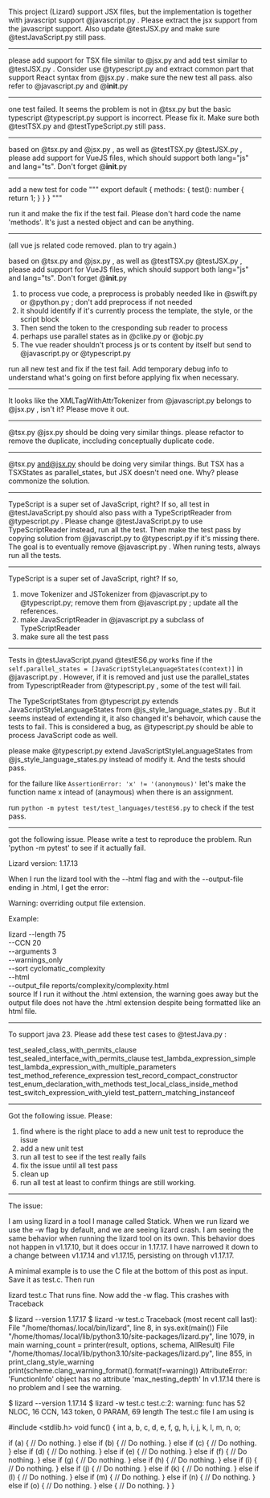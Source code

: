 This project (Lizard) support JSX files, but the implementation is together with javascript support @javascript.py . Please extract the jsx support from the javascript support. Also update @testJSX.py and make sure @testJavaScript.py still pass.

---------

please add support for TSX file similar to @jsx.py and add test similar to @testJSX.py . Consider use @typescript.py and extract common part that support React syntax from @jsx.py . make sure the new test all pass. also refer to @javascript.py and @__init__.py 

---------

one test failed. It seems the problem is not in @tsx.py but the basic typescript @typescript.py support is incorrect. Please fix it. Make sure both @testTSX.py and @testTypeScript.py still pass.

---------

based on @tsx.py and @jsx.py , as well as @testTSX.py @testJSX.py , please add support for VueJS files, which should support both lang="js" and lang="ts". Don't forget @__init__.py 

---------

add a new test for code
"""
        export default {
            methods: { 
                test(): number {
                    return 1;
                }
            }
        }
        """

run it and make the fix if the test fail. Please don't hard code the name 'methods'. It's just a nested object and can be anything.

---------

(all vue js related code removed. plan to try again.)

based on @tsx.py and @jsx.py , as well as @testTSX.py @testJSX.py , please add support for VueJS files, which should support both lang="js" and lang="ts". Don't forget @__init__.py 

1. to process vue code, a preprocess is probably needed like in @swift.py or @python.py ; don't add preprocess if not needed
2. it should identify if it's currently process the template, the style, or the script block
3. Then send the token to the cresponding sub reader to process
4. perhaps use parallel states as in @clike.py or @objc.py 
5. The vue reader shouldn't process js or ts content by itself but send to @javascript.py or @typescript.py 

run all new test and fix if the test fail. Add temporary debug info to understand what's going on first before applying fix when necessary.

---------

It looks like the XMLTagWithAttrTokenizer from @javascript.py belongs to @jsx.py , isn't it? Please move it out.

---------

@tsx.py @jsx.py should be doing very similar things. please refactor to remove the duplicate, inccluding conceptually duplicate code.

---------

@tsx.py and@jsx.py should be doing very similar things. But TSX has a TSXStates as parallel_states, but JSX doesn't need one. Why? please commonize the solution.

---------

TypeScript is a super set of JavaScript, right? If so, all test in @testJavaScript.py should also pass with a TypeScriptReader from @typescript.py . Please change @testJavaScript.py to use TypeScriptReader instead, run all the test. Then make the test pass by copying solution from @javascript.py to @typescript.py if it's missing there. The goal is to eventually remove @javascript.py . When runing tests, always run all the tests.

---------

TypeScript is a super set of JavaScript, right? If so, 

1. move Tokenizer and JSTokenizer from @javascript.py to @typescript.py; remove them from @javascript.py  ; update all the references. 
2. make JavaScriptReader in @javascript.py a subclass of TypeScriptReader
3. make sure all the test pass

---------

Tests in @testJavaScript.pyand @testES6.py  works fine if the `self.parallel_states = [JavaScriptStyleLanguageStates(context)]` in @javascript.py . However, if it is removed and just use the parallel_states from TypescriptReader from @typescript.py , some of the test will fail.

The TypeScriptStates from @typescript.py extends JavaScriptStyleLanguageStates from @js_style_language_states.py . But it seems instead of extending it, it also changed it's behavoir, which cause the tests to fail. This is considered a bug, as @typescript.py should be able to process JavaScript code as well.

please make @typescript.py extend JavaScriptStyleLanguageStates from @js_style_language_states.py instead of modify it. And the tests should pass. 

for the failure like `AssertionError: 'x' != '(anonymous)'` let's make the function name x intead of (anaymous) when there is an assignment.

run `python -m pytest test/test_languages/testES6.py` to check if the test pass.

---------

got the following issue. Please write a test to reproduce the problem. Run 'python -m pytest' to see if it actually fail.


Lizard version: 1.17.13

When I run the lizard tool with the --html flag and with the --output-file ending in .html, I get the error:

Warning: overriding output file extension.

Example:

lizard --length 75 \
		   --CCN 20 \
		   --arguments 3 \
		   --warnings_only \
		   --sort cyclomatic_complexity \
		   --html \
		   --output_file reports/complexity/complexity.html \
		   source
If I run it without the .html extension, the warning goes away but the output file does not have the .html extension despite being formatted like an html file.

---------


To support java 23. Please add these test cases to @testJava.py :

test_sealed_class_with_permits_clause
test_sealed_interface_with_permits_clause
test_lambda_expression_simple
test_lambda_expression_with_multiple_parameters
test_method_reference_expression
test_record_compact_constructor
test_enum_declaration_with_methods
test_local_class_inside_method
test_switch_expression_with_yield
test_pattern_matching_instanceof

---------

Got the following issue. Please:

1. find where is the right place to add a new unit test to reproduce the issue
2. add a new unit test
3. run all test to see if the test really fails
4. fix the issue until all test pass
5. clean up
6. run all test at least to confirm things are still working.

-------------
The issue:

I am using lizard in a tool I manage called Statick. When we run lizard we use the -w flag by default, and we are seeing lizard crash. I am seeing the same behavior when running the lizard tool on its own. This behavior does not happen in v1.17.10, but it does occur in 1.17.17. I have narrowed it down to a change between v1.17.14 and v1.17.15, persisting on through v1.17.17.

A minimal example is to use the C file at the bottom of this post as input. Save it as test.c. Then run

lizard test.c
That runs fine. Now add the -w flag. This crashes with Traceback

$ lizard --version
1.17.17
$ lizard -w test.c 
Traceback (most recent call last):
  File "/home/thomas/.local/bin/lizard", line 8, in <module>
    sys.exit(main())
  File "/home/thomas/.local/lib/python3.10/site-packages/lizard.py", line 1079, in main
    warning_count = printer(result, options, schema, AllResult)
  File "/home/thomas/.local/lib/python3.10/site-packages/lizard.py", line 855, in print_clang_style_warning
    print(scheme.clang_warning_format().format(f=warning))
AttributeError: 'FunctionInfo' object has no attribute 'max_nesting_depth'
In v1.17.14 there is no problem and I see the warning.

$ lizard --version
1.17.14
$ lizard -w test.c 
test.c:2: warning: func has 52 NLOC, 16 CCN, 143 token, 0 PARAM, 69 length
The test.c file I am using is

#include <stdlib.h>
void func()
{
  int a, b, c, d, e, f, g, h, i, j, k, l, m, n, o;

  if (a)
  {
    // Do nothing.
  }
  else if (b)
  {
    // Do nothing.
  }
  else if (c)
  {
    // Do nothing.
  }
  else if (d)
  {
    // Do nothing.
  }
  else if (e)
  {
    // Do nothing.
  }
  else if (f)
  {
    // Do nothing.
  }
  else if (g)
  {
    // Do nothing.
  }
  else if (h)
  {
    // Do nothing.
  }
  else if (i)
  {
    // Do nothing.
  }
  else if (j)
  {
    // Do nothing.
  }
  else if (k)
  {
    // Do nothing.
  }
  else if (l)
  {
    // Do nothing.
  }
  else if (m)
  {
    // Do nothing.
  }
  else if (n)
  {
    // Do nothing.
  }
  else if (o)
  {
    // Do nothing.
  }
  else
  {
    // Do nothing.
  }
}
